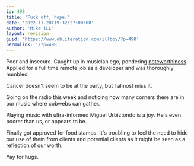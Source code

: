 ```yaml
---
id: 498
title: 'Fuck off, hope.'
date: '2022-11-20T19:32:27+00:00'
author: 'Mike iLL'
layout: revision
guid: 'https://www.obliteration.com/illboy/?p=498'
permalink: '/?p=498'
---
```


<!-- wp:paragraph -->
<p>Poor and insecure. Caught up in musician ego, pondering <a rel="noreferrer noopener" href="https://en.wikipedia.org/wiki/Wikipedia:Notability_(music)#Criteria_for_musicians_and_ensembles" target="_blank">noteworthiness</a>. Applied for a full time remote job as a developer and was thoroughly humbled.</p>
<!-- /wp:paragraph -->

<!-- wp:paragraph -->
<p>Cancer doesn't seem to be at the party, but I almost miss it.</p>
<!-- /wp:paragraph -->

<!-- wp:paragraph -->
<p>Going on the radio this week and noticing how many corners there are in our music where cobwebs can gather.</p>
<!-- /wp:paragraph -->

<!-- wp:paragraph -->
<p>Playing music with ultra-informed Miguel Urbiztondo is a joy. He's even poorer than us, or appears to be.</p>
<!-- /wp:paragraph -->

<!-- wp:paragraph -->
<p>Finally got approved for food stamps. It's troubling to feel the need to hide our use of them from clients and potential clients as it might be seen as a reflection of our worth.</p>
<!-- /wp:paragraph -->

<!-- wp:paragraph -->
<p>Yay for hugs.</p>
<!-- /wp:paragraph -->